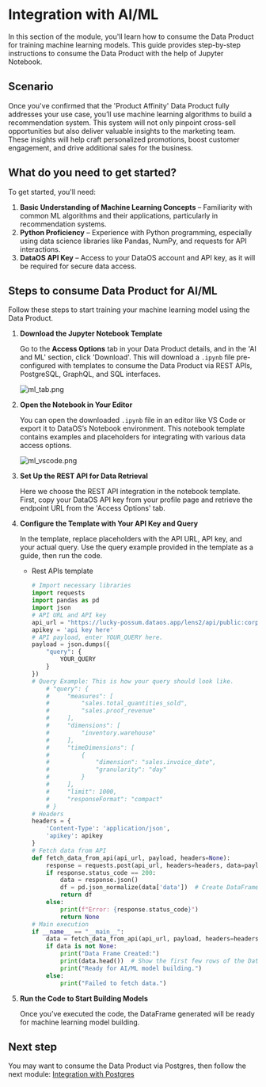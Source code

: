 # Integration with AI/ML

In this section of the module, you'll learn how to consume the Data Product for training machine learning models. This guide provides step-by-step instructions to consume the Data Product with the help of Jupyter Notebook.

## Scenario

Once you've confirmed that the 'Product Affinity' Data Product fully addresses your use case, you’ll use machine learning algorithms to build a recommendation system. This system will not only pinpoint cross-sell opportunities but also deliver valuable insights to the marketing team. These insights will help craft personalized promotions, boost customer engagement, and drive additional sales for the business.

## What do you need to get started?

To get started, you'll need:

1. **Basic Understanding of Machine Learning Concepts** – Familiarity with common ML algorithms and their applications, particularly in recommendation systems.
2. **Python Proficiency** – Experience with Python programming, especially using data science libraries like Pandas, NumPy, and requests for API interactions.
3. **DataOS API Key** – Access to your DataOS account and API key, as it will be required for secure data access.

## Steps to consume Data Product for AI/ML

Follow these steps to start training your machine learning model using the Data Product.

1. **Download the Jupyter Notebook Template**
    
    Go to the **Access Options** tab in your Data Product details, and in the 'AI and ML' section, click 'Download'. This will download a `.ipynb` file pre-configured with templates to consume the Data Product via REST APIs, PostgreSQL, GraphQL, and SQL interfaces.
    
    ![ml_tab.png](/learn_new/dp_consumer_learn_track/integrate_aiml/ml_tab.png)
    
2. **Open the Notebook in Your Editor**
    
    You can open the downloaded `.ipynb` file in an editor like VS Code or export it to DataOS’s Notebook environment. This notebook template contains examples and placeholders for integrating with various data access options.
    
    ![ml_vscode.png](/learn_new/dp_consumer_learn_track/integrate_aiml/ml_vscode.png)
    
3. **Set Up the REST API for Data Retrieval**
    
    Here we choose the REST API integration in the notebook template. First, copy your DataOS API key from your profile page and retrieve the endpoint URL from the 'Access Options' tab.
    
4. **Configure the Template with Your API Key and Query**
    
    In the template, replace placeholders with the API URL, API key, and your actual query. Use the query example provided in the template as a guide, then run the code.
    
    - Rest APIs template
        
        ```python
        # Import necessary libraries
        import requests
        import pandas as pd
        import json
        # API URL and API key
        api_url = "https://lucky-possum.dataos.app/lens2/api/public:corp-market-performance/v2/load"
        apikey = 'api key here'
        # API payload, enter YOUR_QUERY here.
        payload = json.dumps({
            "query": {
                YOUR_QUERY
            }
        })
        # Query Example: This is how your query should look like.
            # "query": {
            #     "measures": [
            #         "sales.total_quantities_sold", 
            #         "sales.proof_revenue"
            #     ],
            #     "dimensions": [
            #         "inventory.warehouse"
            #     ],
            #     "timeDimensions": [
            #         {
            #             "dimension": "sales.invoice_date",
            #             "granularity": "day"
            #         }
            #     ],
            #     "limit": 1000,
            #     "responseFormat": "compact"
            # }
        # Headers
        headers = {
            'Content-Type': 'application/json',
            'apikey': apikey
        }
        # Fetch data from API
        def fetch_data_from_api(api_url, payload, headers=None):
            response = requests.post(api_url, headers=headers, data=payload)
            if response.status_code == 200:
                data = response.json()
                df = pd.json_normalize(data['data'])  # Create DataFrame
                return df
            else:
                print(f"Error: {response.status_code}")
                return None
        # Main execution
        if __name__ == "__main__":
            data = fetch_data_from_api(api_url, payload, headers=headers)
            if data is not None:
                print("Data Frame Created:")
                print(data.head())  # Show the first few rows of the DataFrame
                print("Ready for AI/ML model building.")
            else:
                print("Failed to fetch data.")
        ```
        
5. **Run the Code to Start Building Models**
    
    Once you’ve executed the code, the DataFrame generated will be ready for machine learning model building.
    

## Next step

You may want to consume the Data Product via Postgres, then follow the next module:
[Integration with Postgres](/learn_new/dp_consumer_learn_track/integrate_postgres/)